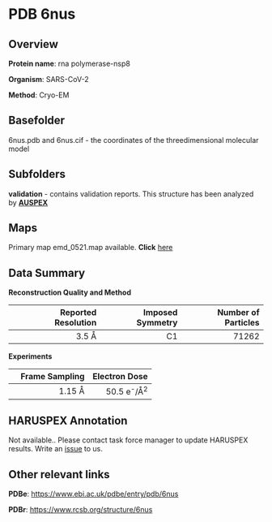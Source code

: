 # PDB 6nus

## Overview

**Protein name**: rna polymerase-nsp8

**Organism**: SARS-CoV-2

**Method**: Cryo-EM

## Basefolder

6nus.pdb and 6nus.cif - the coordinates of the threedimensional molecular model

## Subfolders





**validation** - contains validation reports. This structure has been analyzed by [**AUSPEX**](https://github.com/thorn-lab/coronavirus_structural_task_force/tree/master/pdb/rna_polymerase-nsp8/SARS-CoV-2/6nus/validation/auspex)     



## Maps

Primary map emd_0521.map available. **Click** [here](http://ftp.wwpdb.org/pub/emdb/structures/EMD-0521/map/) 

## Data Summary
**Reconstruction Quality and Method**

|   | Reported Resolution | Imposed Symmetry | Number of Particles |
|---|-------------:|----------------:|--------------:|
|   |3.5 Å|C1|71262|

**Experiments**

|   | Frame Sampling | Electron Dose |
|---|-------------:|----------------:|
|   |1.15 Å|50.5 e<sup>-</sup>/Å<sup>2</sup>|

## HARUSPEX Annotation

Not available.. Please contact task force manager to update HARUSPEX results. Write an [issue](https://github.com/thorn-lab/coronavirus_structural_task_force/issues) to us.

## Other relevant links 
**PDBe**:  https://www.ebi.ac.uk/pdbe/entry/pdb/6nus
 
**PDBr**: https://www.rcsb.org/structure/6nus 
